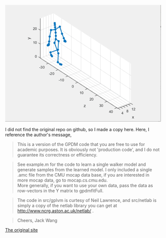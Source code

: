 ![walk](walk07_01.gif)

I did not find the original repo on github, so I made a copy here. Here, I reference the author's message,

> This is a version of the GPDM code that you are free to use for academic purposes.  It is obviously not 'production code', and I do not guarantee its correctness or efficiency.  

> See example.m for the code to learn a single walker model and generate samples from the learned model.  I only included a single .amc file from the CMU mocap data base, if you are interested in more mocap data, go to mocap.cs.cmu.edu.  
> More generally, if you want to use your own data, pass the data as row-vectors in the Y matrix to gpdmfitFull. 

> The code in src/gplvm is curtesy of Neil Lawrence, and src/netlab is simply a copy of the netlab library you can get at http://www.ncrg.aston.ac.uk/netlab/ . 

> Cheers,
> Jack Wang

[The original site](http://www.dgp.toronto.edu/~jmwang/gpdm/)
